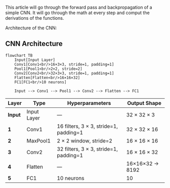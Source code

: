 This article will go through the forward pass and backpropagation of a simple CNN. It will go through the math at every step and comput the derivations of the functions. 

Architecture of the CNN: 

## CNN Architecture

```mermaid
flowchart TB
    Input[Input Layer]
    Conv1[Conv1<br/>16×3×3, stride=1, padding=1]
    Pool1[Pool1<br/>2×2, stride=2]
    Conv2[Conv2<br/>32×3×3, stride=1, padding=1]
    Flatten[Flatten<br/>16×16×32]
    FC1[FC1<br/>10 neurons]

    Input --> Conv1 --> Pool1 --> Conv2 --> Flatten --> FC1
```


| Layer     | Type        | Hyperparameters                        | Output Shape       |
| --------- | ----------- | -------------------------------------- | ------------------ |
| **Input** | Input Layer | —                                      | 32 × 32 × 3        |
| **1**     | Conv1       | 16 filters, 3 × 3, stride=1, padding=1 | 32 × 32 × 16       |
| **2**     | MaxPool1    | 2 × 2 window, stride=2                 | 16 × 16 × 16       |
| **3**     | Conv2       | 32 filters, 3 × 3, stride=1, padding=1 | 16 × 16 × 32       |
| **4**     | Flatten     | —                                      | 16×16×32 → 8192    |
| **5**     | FC1         | 10 neurons                             | 10                 |
